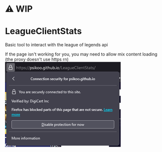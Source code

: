 # ⚠ WIP
# LeagueClientStats
 Basic tool to interact with the league of legends api

If the page isn't working for you, you may need to allow mix content loading (the proxy doesn't use https rn)
![alt text](assets/mixedContent.png)